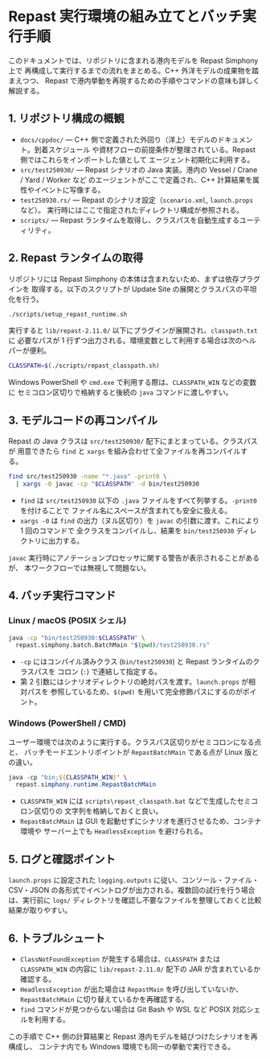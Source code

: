 # Repast 実行環境の組み立てとバッチ実行手順

このドキュメントでは、リポジトリに含まれる港内モデルを Repast Simphony 上で
再構成して実行するまでの流れをまとめる。C++ 外洋モデルの成果物を踏まえつつ、
Repast で港内挙動を再現するための手順やコマンドの意味も詳しく解説する。

## 1. リポジトリ構成の概観

- `docs/cppdoc/` — C++ 側で定義された外回り（洋上）モデルのドキュメント。到着スケジュール
  や資材フローの前提条件が整理されている。Repast 側ではこれらをインポートした値として
  エージェント初期化に利用する。
- `src/test250930/` — Repast シナリオの Java 実装。港内の Vessel / Crane / Yard / Worker など
  のエージェントがここで定義され、C++ 計算結果を属性やイベントに写像する。
- `test250930.rs/` — Repast のシナリオ設定（`scenario.xml`, `launch.props` など）。
  実行時にはここで指定されたディレクトリ構成が参照される。
- `scripts/` — Repast ランタイムを取得し、クラスパスを自動生成するユーティリティ。

## 2. Repast ランタイムの取得

リポジトリには Repast Simphony の本体は含まれないため、まずは依存プラグインを
取得する。以下のスクリプトが Update Site の展開とクラスパスの平坦化を行う。

```bash
./scripts/setup_repast_runtime.sh
```

実行すると `lib/repast-2.11.0/` 以下にプラグインが展開され、`classpath.txt` に
必要なパスが 1 行ずつ出力される。環境変数として利用する場合は次のヘルパーが便利。

```bash
CLASSPATH=$(./scripts/repast_classpath.sh)
```

Windows PowerShell や `cmd.exe` で利用する際は、`CLASSPATH_WIN` などの変数に
セミコロン区切りで格納すると後続の `java` コマンドに渡しやすい。

## 3. モデルコードの再コンパイル

Repast の Java クラスは `src/test250930/` 配下にまとまっている。クラスパスが
用意できたら `find` と `xargs` を組み合わせて全ファイルを再コンパイルする。

```bash
find src/test250930 -name "*.java" -print0 \
  | xargs -0 javac -cp "$CLASSPATH" -d bin/test250930
```

- `find` は `src/test250930` 以下の `.java` ファイルをすべて列挙する。`-print0` を付けることで
  ファイル名にスペースが含まれても安全に扱える。
- `xargs -0` は `find` の出力（ヌル区切り）を `javac` の引数に渡す。これにより 1 回のコマンドで
  全クラスをコンパイルし、結果を `bin/test250930` ディレクトリに出力する。

`javac` 実行時にアノテーションプロセッサに関する警告が表示されることがあるが、
本ワークフローでは無視して問題ない。

## 4. バッチ実行コマンド

### Linux / macOS (POSIX シェル)

```bash
java -cp "bin/test250930:$CLASSPATH" \
  repast.simphony.batch.BatchMain "$(pwd)/test250930.rs"
```

- `-cp` にはコンパイル済みクラス (`bin/test250930`) と Repast ランタイムのクラスパスを
  コロン (`:`) で連結して指定する。
- 第 2 引数にはシナリオディレクトリの絶対パスを渡す。`launch.props` が相対パスを
  参照しているため、`$(pwd)` を用いて完全修飾パスにするのがポイント。

### Windows (PowerShell / CMD)

ユーザー環境では次のように実行する。クラスパス区切りがセミコロンになる点と、
バッチモードエントリポイントが `RepastBatchMain` である点が Linux 版との違い。

```powershell
java -cp "bin;${CLASSPATH_WIN}" \
  repast.simphony.runtime.RepastBatchMain
```

- `CLASSPATH_WIN` には `scripts\repast_classpath.bat` などで生成したセミコロン区切りの
  文字列を格納しておくと良い。
- `RepastBatchMain` は GUI を起動せずにシナリオを進行させるため、コンテナ環境や
  サーバー上でも `HeadlessException` を避けられる。

## 5. ログと確認ポイント

`launch.props` に設定された `logging.outputs` に従い、コンソール・ファイル・CSV・JSON
の各形式でイベントログが出力される。複数回の試行を行う場合は、実行前に `logs/`
ディレクトリを確認し不要なファイルを整理しておくと比較結果が取りやすい。

## 6. トラブルシュート

- `ClassNotFoundException` が発生する場合は、`CLASSPATH` または `CLASSPATH_WIN` の内容に
  `lib/repast-2.11.0/` 配下の JAR が含まれているか確認する。
- `HeadlessException` が出た場合は `RepastMain` を呼び出していないか、`RepastBatchMain`
  に切り替えているかを再確認する。
- `find` コマンドが見つからない場合は Git Bash や WSL など POSIX 対応シェルを利用する。

この手順で C++ 側の計算結果と Repast 港内モデルを結びつけたシナリオを再構成し、
コンテナ内でも Windows 環境でも同一の挙動で実行できる。

